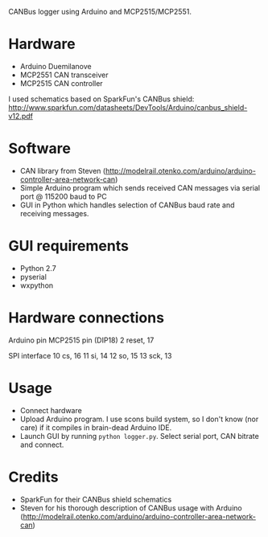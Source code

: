 CANBus logger using Arduino and MCP2515/MCP2551.

Hardware
===========
* Arduino Duemilanove
* MCP2551 CAN transceiver
* MCP2515 CAN controller

I used schematics based on SparkFun's CANBus shield: http://www.sparkfun.com/datasheets/DevTools/Arduino/canbus_shield-v12.pdf

Software
==========
* CAN library from Steven (http://modelrail.otenko.com/arduino/arduino-controller-area-network-can)
* Simple Arduino program which sends received CAN messages via serial port @ 115200 baud to PC
* GUI in Python which handles selection of CANBus baud rate and receiving messages.

GUI requirements
=================
* Python 2.7
* pyserial
* wxpython

Hardware connections
======================
  Arduino pin   MCP2515 pin (DIP18)
  2				reset, 17

  SPI interface
  10 			cs, 16
  11 			si, 14
  12 			so, 15
  13			sck, 13




Usage
=============
* Connect hardware
* Upload Arduino program. I use scons build system, so I don't know (nor care) if it compiles in brain-dead Arduino IDE.
* Launch GUI by running `python logger.py`. Select serial port, CAN bitrate and connect.



Credits
==========
* SparkFun for their CANBus shield schematics
* Steven for his thorough description of CANBus usage with Arduino (http://modelrail.otenko.com/arduino/arduino-controller-area-network-can)
